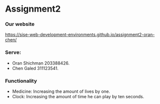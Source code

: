 # Assignment2
 
### Our website
https://sise-web-development-environments.github.io/assignment2-oran-chen/

### Serve:
* Oran Shichman 203388426.
* Chen Galed 311123541.

### Functionality
* Medicine: Increasing the amount of lives by one.
* Clock: Increasing the amount of time he can play by ten seconds.
